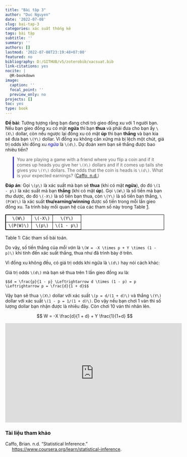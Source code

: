 ```yaml
---
title: "Bài tập 3"
author: "Duc Nguyen"
date: '2022-07-08'
slug: bai-tap-3
categories: xác suất thống kê
tags: bài tập
subtitle: ''
summary: ''
authors: []
lastmod: '2022-07-08T23:19:48+07:00'
featured: no
bibliography: D:/GITHUB/v5/zoterobib/xacsuat.bib
link-citations: yes
nocite: |
  @R-bookdown
image:
  caption: ''
  focal_point: ''
  preview_only: no
projects: []
toc: yes
type: book
---
```


**Đề bài**: Tưởng tượng rằng bạn đang chơi trò gieo đồng xu với 1 người bạn. Nếu bạn gieo đồng xu có mặt **ngửa** thì bạn **thua** và phải đưa cho bạn ấy `\(X\)` dollar, còn nếu ngược lại đồng xu có mặt **úp** thì bạn **thắng** và bạn kia sẽ đưa bạn `\(Y\)` dollar. Vì đồng xu không cân xứng mà bị lệch một chút, giá trị odds khi đồng xu <span style="color:blue">*ngửa*</span> là `\(d\)`. Dự đoán xem bạn sẽ thắng được bao nhiêu tiền?

> You are playing a game with a friend where you flip a coin and if it comes up heads you give her `\(X\)` dollars and if it comes up tails she gives you `\(Y\)` dollars. The odds that the coin is heads is `\(d\)`. What is your expected earnings? ([Caffo, n.d.](#ref-CaffoStatistical))

**Đáp án**: Gọi `\(p\)` là xác suất mà bạn sẽ **thua** (khi có mặt **ngửa**), do đó `\(1 - p\)` là xác suất mà bạn **thắng** (khi có mặt **úp**). Gọi `\(W\)` là số tiền mà bạn *thu* được, do đó `\(-X\)` là số tiền bạn thua, còn `\(Y\)` là số tiền bạn thắng, `\(P(W)\)` là xác suất **thu/earning/winning** được số tiền trong mỗi lần gieo đồng xu. Ta trình bày mối quan hệ của các tham số này trong Table <a href="#tab:manual">1</a>.

|            |          |             |
|:----------:|:--------:|:-----------:|
|  `\(W\)`   | `\(-X\)` |   `\(Y\)`   |
| `\(P(W)\)` | `\(p\)`  | `\(1 - p\)` |

Table 1: Các tham số bài toán.

<style>
table {
    border-collapse: collapse;
    width: 100%;
}
table, th, td {
   border: 1px solid black;
}
blockquote {
    border-left: solid blue;
    padding-left: 10px;
}
</style>

Do vậy, số tiền thắng của *mỗi ván* là `\(W = -X \times p + Y \times (1 - p)\)` khi tính đến xác suất thắng, thua như đã trình bày ở trên.

Vì đồng xu không đều, có giá trị odds khi ngửa là `\(d\)` hay nói cách khác:

Giá trị odds `\(d\)` mà bạn sẽ thua trên 1 lần gieo đồng xu là:

`$$d = \frac{p}{1 - p} \Leftrightarrow d \times (1 - p) = p \Leftrightarrow p = \frac{d}{1 + d}$$`

Vậy bạn sẽ thua `\(X\)` dollar với xác suất `\(p = d/(1 + d)\)` và thắng `\(Y\)` dollar với xác suất `\(1 - p = 1/(1 + d)\)`. Do vậy nếu bạn chơi 1 ván thì số lượng dollar bạn nhận được là nhiêu đây. Còn chơi 10 ván thì nhân lên.

$$
W = -X \frac{d}{1 + d} + Y \frac{1}{1+d}
$$

<iframe width="560" height="315" src="https://www.youtube.com/embed/5J88Zq0q81o" title="YouTube video player" frameborder="0" allow="accelerometer; autoplay; clipboard-write; encrypted-media; gyroscope; picture-in-picture" allowfullscreen>
</iframe>

### Tài liệu tham khảo

<div id="refs" class="references csl-bib-body hanging-indent">

<div id="ref-CaffoStatistical" class="csl-entry">

Caffo, Brian. n.d. “Statistical Inference.” https://www.coursera.org/learn/statistical-inference.

</div>

</div>
